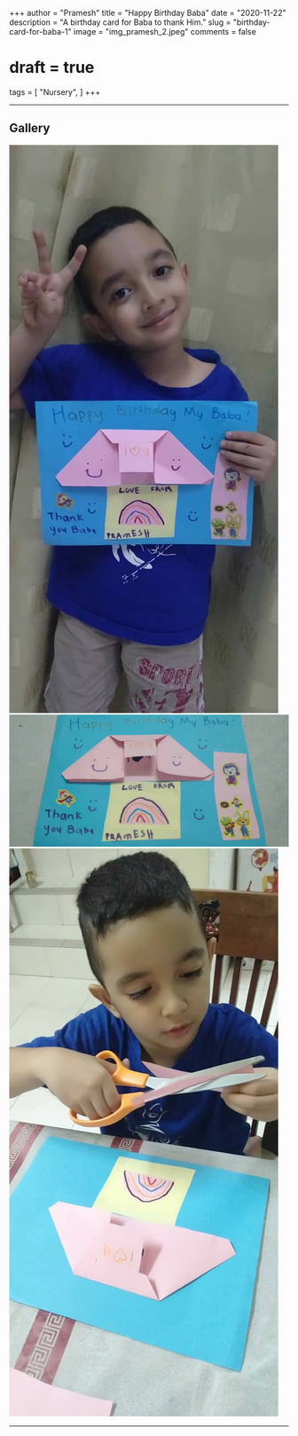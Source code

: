 +++
author = "Pramesh"
title = "Happy Birthday Baba"
date = "2020-11-22"
description = "A birthday card for Baba to thank Him."
slug = "birthday-card-for-baba-1"
image = "img_pramesh_2.jpeg"
comments = false
# draft = true
tags = [
    "Nursery",
]
+++

---

## Gallery

![](img_pramesh_1.jpeg) ![](img_pramesh_2.jpeg) ![](img_pramesh_3.jpeg)

---
